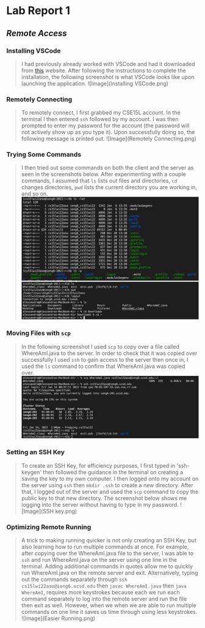 # Lab Report 1
## *Remote Access*
### Installing VSCode
> I had previously already worked with VSCode and had it downloaded from [this](https://code.visualstudio.com/) website. After following the instructions to complete the installation, the following screenshot is what VSCode looks like upon launching the application.
![Image](Installing VSCode.png)
### Remotely Connecting
> To remotely connect, I first grabbed my CSE15L account. In the terminal I then entered `ssh` followed by my account. I was then prompted to enter my password for the account (the password will not actively show up as you type it). Upon successfully doing so, the following message is printed out.
![Image](Remotely Connecting.png)
### Trying Some Commands
> I then tried out some commands on both the client and the server as seen in the screenshots below. After experimenting with a couple commands, I assumed that `ls` lists out files and directories, `cd` changes directories, `pwd` lists the current directory you are working in, and so on.
![Image](Command.png)
![Image](Commands.png)
### Moving Files with `scp`
> In the following screenshot I used `scp` to copy over a file called WhereAmI.java to the server. In order to check that it was copied over successfully I used `ssh` to gain access to the server then once in, I used the `ls` command to confirm that WhereAmI.java was copied over.
![Image](scp.png)
### Setting an SSH Key
> To create an SSH Key, for efficiency purposes, I first typed in 'ssh-keygen' then followed the guidance in the terminal on creating a saving the key to my own computer. I then logged onto my account on the server using `ssh` then `mkdir .ssh` to create a new directory. After that, I logged out of the server and used the `scp` command to copy the public key to that new directory. The screenshot below shows me logging into the server without having to type in my password.
![Image](SSH key.png)
### Optimizing Remote Running
> A trick to making running quicker is not only creating an SSH Key, but also learning how to run multiple commands at once. For example, after copying over the WhereAmI.java file to the server, I was able to `ssh` and run WhereAmI.java on the server using one line in the terminal. Adding additional commands in quotes allow me to quickly run WhereAmI.java on the remote server and exit. Alternatively, typing out the commands separately through `ssh cs15lwi22aso@ieng6.ucsd.edu` then `javac WhereAmI.java` then `java WhereAmI`, requires more keystrokes because each we run each command separately to log into the remote server and run the file then exit as well. However, when we when we are able to run multiple commands on one line it saves us time through using less keystrokes.
![Image](Easier Running.png)
